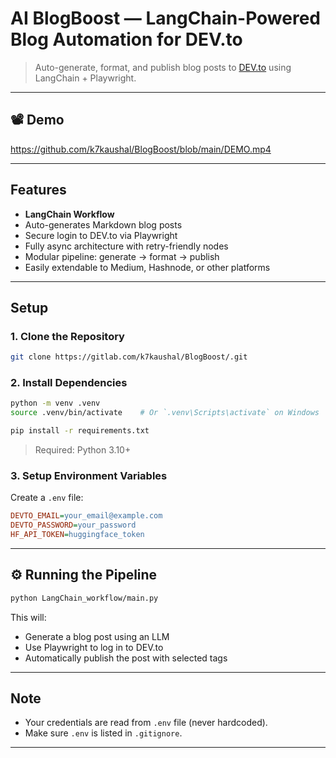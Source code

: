 # AI BlogBoost — LangChain-Powered Blog Automation for DEV.to

>  Auto-generate, format, and publish blog posts to [DEV.to](https://dev.to) using LangChain + Playwright.

---

## 📽 Demo
https://github.com/k7kaushal/BlogBoost/blob/main/DEMO.mp4

---

## Features

- **LangChain  Workflow**
- Auto-generates Markdown blog posts
- Secure login to DEV.to via Playwright
- Fully async architecture with retry-friendly nodes
- Modular pipeline: generate → format → publish
- Easily extendable to Medium, Hashnode, or other platforms

---

## Setup

### 1. Clone the Repository

```bash
git clone https://gitlab.com/k7kaushal/BlogBoost/.git
```

### 2. Install Dependencies

```bash
python -m venv .venv
source .venv/bin/activate    # Or `.venv\Scripts\activate` on Windows

pip install -r requirements.txt
```

> Required: Python 3.10+

### 3. Setup Environment Variables

Create a `.env` file:

```ini
DEVTO_EMAIL=your_email@example.com
DEVTO_PASSWORD=your_password
HF_API_TOKEN=huggingface_token
```

---

## ⚙️ Running the Pipeline

```bash
python LangChain_workflow/main.py
```

This will:
- Generate a blog post using an LLM
- Use Playwright to log in to DEV.to
- Automatically publish the post with selected tags

---

## Note

- Your credentials are read from `.env` file (never hardcoded).
- Make sure `.env` is listed in `.gitignore`.

---

